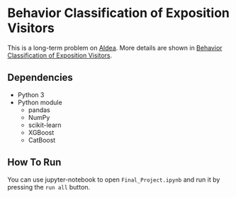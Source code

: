 # Behavior Classification of Exposition Visitors

This is a long-term problem on [AIdea](https://aidea-web.tw/). More details are shown in [Behavior Classification of Exposition Visitors](https://aidea-web.tw/topic/107d9eb3-5a37-4303-9e60-11bebef82f51).

## Dependencies
* Python 3
* Python module
    * pandas
    * NumPy
    * scikit-learn
    * XGBoost
    * CatBoost

## How To Run
You can use jupyter-notebook to open `Final_Project.ipynb` and run it by pressing the `run all` button.
